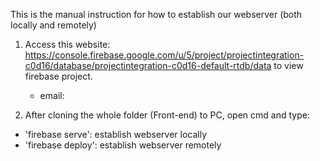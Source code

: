 This is the manual instruction for how to establish our webserver (both locally and remotely)

1. Access this website: https://console.firebase.google.com/u/5/project/projectintegration-c0d16/database/projectintegration-c0d16-default-rtdb/data 
   to view firebase project.
   - email: 

2. After cloning the whole folder (Front-end) to PC, open cmd and type:
  - 'firebase serve': establish webserver locally
  - 'firebase deploy': establish webserver remotely
 
